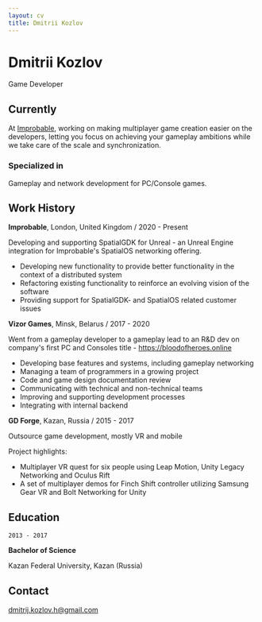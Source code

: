 ```yaml
---
layout: cv
title: Dmitrii Kozlov
---
```

# Dmitrii Kozlov
Game Developer

## Currently

At [Improbable](https://improbable.io), working on making multiplayer game creation easier on the developers, letting you focus on achieving your gameplay ambitions while we take care of the scale and synchronization.

### Specialized in

Gameplay and network development for PC/Console games.

## Work History

**Improbable**, London, United Kingdom / 2020 - Present

Developing and supporting SpatialGDK for Unreal - an Unreal Engine integration for Improbable's SpatialOS networking offering.

* Developing new functionality to provide better functionality in the context of a distributed system
* Refactoring existing functionality to reinforce an evolving vision of the software
* Providing support for SpatialGDK- and SpatialOS related customer issues

**Vizor Games**, Minsk, Belarus / 2017 - 2020

Went from a gameplay developer to a gameplay lead to an R&D dev on company's first PC and Consoles title - <https://bloodofheroes.online>

* Developing base features and systems, including gameplay networking
* Managing a team of programmers in a growing project
* Code and game design documentation review
* Communicating with technical and non-technical teams
* Improving and supporting development processes
* Integrating with internal backend

**GD Forge**, Kazan, Russia / 2015 - 2017

Outsource game development, mostly VR and mobile

Project highlights:

* Multiplayer VR quest for six people using Leap Motion, Unity Legacy Networking and Oculus Rift
* A set of multiplayer demos for Finch Shift controller utilizing Samsung Gear VR and Bolt Networking for Unity

## Education

`2013 - 2017`

**Bachelor of Science**

Kazan Federal University, Kazan (Russia)

## Contact

<dmitrij.kozlov.h@gmail.com>

<!-- ### Footer

Last updated: December 2021 -->
